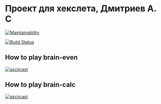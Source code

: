 # Проект для хекслета, Дмитриев А. С

[![Maintainability](https://api.codeclimate.com/v1/badges/a99a88d28ad37a79dbf6/maintainability)](https://codeclimate.com/github/alex1998dmit/project-lvl1-s352)

[![Build Status](https://travis-ci.org/alex1998dmit/project-lvl1-s352.svg?branch=master)](https://travis-ci.org/alex1998dmit/project-lvl1-s352)

## How to play brain-even
[![asciicast](https://asciinema.org/a/uLVnKgAhKAosBTBD7GkfMzBZc.png)](https://asciinema.org/a/uLVnKgAhKAosBTBD7GkfMzBZc)

## How to play brain-calc
[![asciicast](https://asciinema.org/a/3JKCkAMbnQ5qHjxE6NiWXx4ax.png)](https://asciinema.org/a/3JKCkAMbnQ5qHjxE6NiWXx4ax)
